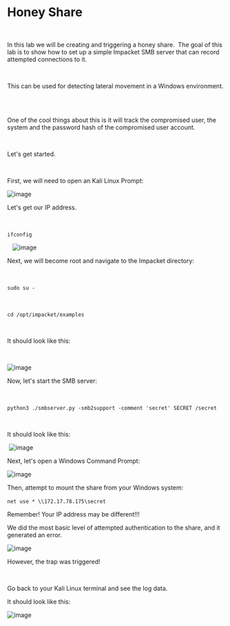  

# Honey Share 

  

In this lab we will be creating and triggering a honey share.  The goal of this lab is to show how to set up a simple Impacket SMB server that can record attempted connections to it. 

  

This can be used for detecting lateral movement in a Windows environment.  

  

One of the cool things about this is it will track the compromised user, the system and the password hash of the compromised user account. 

  

Let's get started. 

  



First, we will need to open an Kali Linux Prompt: 

![image](https://github.com/user-attachments/assets/4890f6f1-bea0-4419-a588-3e6594c9118f)



Let's get our IP address. 

  

`ifconfig` 

  
![image](https://github.com/user-attachments/assets/aed53ef8-6796-4897-ba51-c1a4a09f1b24)

Next, we will become root and navigate to the Impacket directory: 

  

`sudo su -` 

  

`cd /opt/impacket/examples` 

  

It should look like this: 

  

![image](https://github.com/user-attachments/assets/e5cbc8eb-b3a8-4fe6-84c2-569e6fed013c)


Now, let's start the SMB server: 

  

`python3 ./smbserver.py -smb2support -comment 'secret' SECRET /secret` 

  

It should look like this: 

 ![image](https://github.com/user-attachments/assets/d1268c27-a141-4a95-96ce-a9482d4b3e56)
 


Next, let's open a Windows Command Prompt: 

![image](https://github.com/user-attachments/assets/0ccc949d-32c3-4d7b-bb18-1bb39ee36dfc)
  


Then, attempt to mount the share from your Windows system: 


`net use * \\172.17.78.175\secret` 

Remember!  Your IP address may be different!!! 
  

We did the most basic level of attempted authentication to the share, and it generated an error.  

![image](https://github.com/user-attachments/assets/8d861109-cd62-4231-946a-98f2284466a6)


However, the trap was triggered! 

  

Go back to your Kali Linux terminal and see the log data. 


It should look like this: 

![image](https://github.com/user-attachments/assets/4b3291a4-fbd1-49a6-968f-f72caefc403a)


  

 

  

 

 
